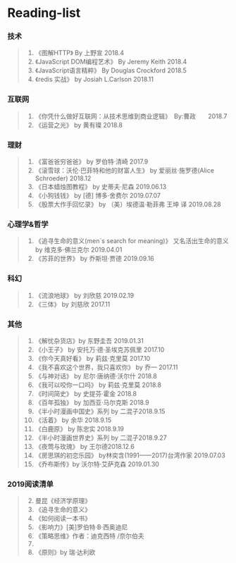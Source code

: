 # Reading-list
### 技术
> 1. 《图解HTTP》 By 上野宣 2018.4
> 2. 《JavaScript DOM编程艺术》 By Jeremy Keith 2018.4
> 3. 《JavaScript语言精粹》 By Douglas Crockford 2018.5
> 4. 《redis 实战》 by Josiah L.Carlson 2018.11

### 互联网
> 1. 《你凭什么做好互联网：从技术思维到商业逻辑》　By:曹政　　2018.7
> 2. 《运营之光》 by 黄有璨 2018.8

### 理财
> 1. 《富爸爸穷爸爸》 by 罗伯特·清崎 2017.9
> 2. 《滚雪球：沃伦·巴菲特和他的财富人生》 by 爱丽丝·施罗德(Alice Schroeder) 2018.12
> 3. 《日本蜡烛图教程》 by 史蒂夫·尼森 2019.06.13
> 4. 《小狗钱钱》 by  [德] 博多·舍费尔 2019.07.07
> 5. 《股票大作手回忆录》 by （美）埃德温·勒菲弗  王坤 译 2019.08.28

### 心理学&哲学
> 1.  《追寻生命的意义(men`s search for meaning)》 又名活出生命的意义 by 维克多·佛兰克尔 2019.04.01
> 2.  《苏菲的世界》 by 乔斯坦·贾德 2019.09.16
### 科幻
> 1.  《流浪地球》 by 刘欣慈 2019.02.19
> 2.  《三体》 by 刘慈欣 2017.11
### 其他
> 1.  《解忧杂货店》by 东野圭吾 2019.01.31
> 2.  《小王子》 by 安托万·德·圣埃克苏佩里  2017.10
> 3.  《你今天真好看》 by 莉兹·克里莫   2017.10
> 4.  《我不喜欢这个世界，我只喜欢你》 by 乔一  2017.11
> 5.  《与神对话》 by 尼尔·唐纳德·沃尔什 2018.8
> 6.  《我可以咬你一口吗》 by 莉兹·克里莫   2018.8
> 7.  《时间简史》 by 史提芬·霍金  2018.8
> 8.  《百年孤独》 by 加西亚·马尔克斯  2018.9
> 9.  《半小时漫画中国史》系列 by 二混子2018.9.15
> 10. 《活着》 by 余华 2018.9.15
> 11. 《白鹿原》 by 陈忠实 2018.9.19
> 12. 《半小时漫画世界史》系列 by 二混子2018.9.27
> 13. 《夜莺与玫瑰》 by 王尔德2018.12.6
> 14. 《房思琪的初恋乐园》 by林奕含(1991——2017)台湾作家 2019.07.03
> 15. 《乔布斯传》by 沃尔特·艾萨克森 2019.01.30


### 2019阅读清单
> 2. 曼昆《经济学原理》
> 5. 《追寻生命的意义》
> 6. 《如何阅读一本书》
> 7. 《影响力》[美]罗伯特·B·西奥迪尼
> 8. 《策略思维》作者：迪克西特 /奈尔伯夫
> 10. 
> 11. 《原则》by 瑞·达利欧

